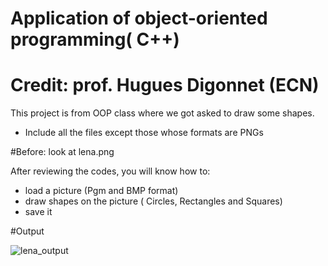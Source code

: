 # Application of object-oriented programming( C++)
# Credit: prof. Hugues Digonnet (ECN)
This project is from OOP class where we got asked to draw some shapes.
- Include all the files except those whose formats are PNGs

#Before: look at lena.png

After reviewing the codes, you will know how to:

- load a picture (Pgm and BMP format)
- draw shapes on the picture ( Circles, Rectangles and Squares)
- save it

#Output

![lena_output](https://user-images.githubusercontent.com/76060198/106169818-1591e580-6190-11eb-9a1c-accd6dc22d61.PNG)

